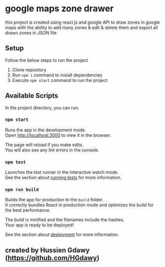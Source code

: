 # google maps zone drawer 
this project is created using react.js and google API to draw zones in google maps with the ability to add many zones & edit & delete them and export all drawn zones in JSON file 



## Setup
Follow the below steps to run the project

1. Clone repository
2. Run `npm i` command to install dependencies
3. Execute `npm start` command to run the project

## Available Scripts

In the project directory, you can run:

### `npm start`

Runs the app in the development mode.\
Open [http://localhost:3000](http://localhost:3000) to view it in the browser.

The page will reload if you make edits.\
You will also see any lint errors in the console.

### `npm test`

Launches the test runner in the interactive watch mode.\
See the section about [running tests](https://facebook.github.io/create-react-app/docs/running-tests) for more information.

### `npm run build`

Builds the app for production to the `build` folder.\
It correctly bundles React in production mode and optimizes the build for the best performance.

The build is minified and the filenames include the hashes.\
Your app is ready to be deployed!

See the section about [deployment](https://facebook.github.io/create-react-app/docs/deployment) for more information.


## created by Hussien Gdawy (https://github.com/HGdawy)